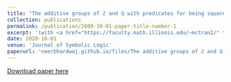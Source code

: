 ```yaml
---
title: "The additive groups of ℤ and ℚ with predicates for being square-free"
collection: publications
permalink: /publication/2009-10-01-paper-title-number-1
excerpt: '(with <a href="https://faculty.math.illinois.edu/~mctran2/" target="_blank"> Minh Chieu Tran</a>). View one of our structures in the <a href="http://forkinganddividing.com/#_02_54" target="blank"> model theory universe</a>.'
date: 2020-10-01
venue: 'Journal of Symbolic Logic'
paperurl: 'neerbhardwaj.github.io/files/The additive groups of ℤ and ℚ with predicates for being square-free.pdf'
---
```





[Download paper here](neerbhardwaj.github.io/files/paper1.pdf)
